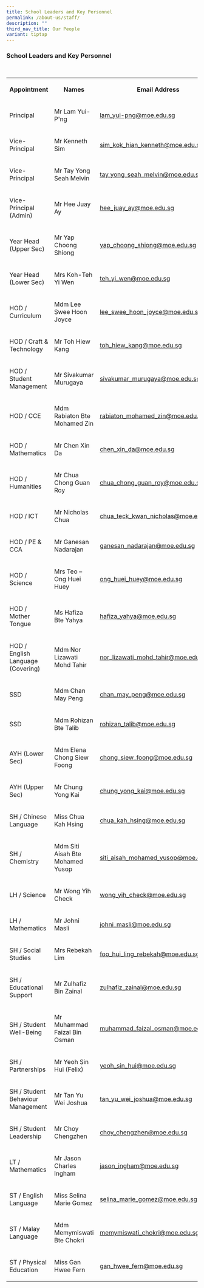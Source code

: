 ```yaml
---
title: School Leaders and Key Personnel
permalink: /about-us/staff/
description: ""
third_nav_title: Our People
variant: tiptap
---
```

<h3><strong>School Leaders and Key Personnel</strong></h3>
<table style="width: 0px">
<colgroup></colgroup>
<tbody>
<tr></tr>
</tbody>
</table>
<table style="width: 0px">
<colgroup></colgroup>
<tbody>
<tr></tr>
</tbody>
</table>
<table style="minWidth: 75px">
<colgroup>
<col>
<col>
<col>
</colgroup>
<tbody>
<tr>
<th rowspan="1" colspan="1">
<p>Appointment</p>
</th>
<th rowspan="1" colspan="1">
<p>Names</p>
</th>
<th rowspan="1" colspan="1">
<p>Email Address</p>
</th>
</tr>
<tr>
<td rowspan="1" colspan="1">
<p>Principal</p>
</td>
<td rowspan="1" colspan="1">
<p>Mr Lam Yui-P'ng</p>
</td>
<td rowspan="1" colspan="1">
<p><a href="mailto:lam_yui-png@moe.edu.sg" rel="noopener noreferrer nofollow" target="_blank">lam_yui-png@moe.edu.sg</a>
</p>
</td>
</tr>
<tr>
<td rowspan="1" colspan="1">
<p>Vice-Principal</p>
</td>
<td rowspan="1" colspan="1">
<p>Mr Kenneth Sim</p>
</td>
<td rowspan="1" colspan="1">
<p><a href="mailto:sim_kok_hian_kenneth@moe.edu.sg" rel="noopener nofollow" target="_blank">sim_kok_hian_kenneth@moe.edu.sg</a>
</p>
</td>
</tr>
<tr>
<td rowspan="1" colspan="1">
<p>Vice-Principal</p>
</td>
<td rowspan="1" colspan="1">
<p>Mr Tay Yong Seah Melvin</p>
</td>
<td rowspan="1" colspan="1">
<p><a href="mailto:tay_yong_seah_melvin@moe.edu.sg" rel="noopener noreferrer nofollow" target="_blank">tay_yong_seah_melvin@moe.edu.sg</a>
</p>
</td>
</tr>
<tr>
<td rowspan="1" colspan="1">
<p>Vice-Principal (Admin)</p>
</td>
<td rowspan="1" colspan="1">
<p>Mr Hee Juay Ay</p>
</td>
<td rowspan="1" colspan="1">
<p><a href="mailto:hee_juay_ay@moe.edu.sg" rel="noopener noreferrer nofollow" target="_blank">hee_juay_ay@moe.edu.sg</a>
</p>
</td>
</tr>
<tr>
<td rowspan="1" colspan="1">
<p>Year Head (Upper Sec)</p>
</td>
<td rowspan="1" colspan="1">
<p>Mr Yap Choong Shiong</p>
</td>
<td rowspan="1" colspan="1">
<p><a href="mailto:yap_choong_shiong@moe.edu.sg" rel="noopener noreferrer nofollow" target="_blank">yap_choong_shiong@moe.edu.sg</a>
</p>
</td>
</tr>
<tr>
<td rowspan="1" colspan="1">
<p>Year Head (Lower Sec)</p>
</td>
<td rowspan="1" colspan="1">
<p>Mrs Koh-Teh Yi Wen</p>
</td>
<td rowspan="1" colspan="1">
<p><a href="mailto:teh_yi_wen@moe.edu.sg" rel="noopener noreferrer nofollow" target="_blank">teh_yi_wen@moe.edu.sg</a>
</p>
</td>
</tr>
<tr>
<td rowspan="1" colspan="1">
<p>HOD / Curriculum</p>
</td>
<td rowspan="1" colspan="1">
<p>Mdm Lee Swee Hoon Joyce</p>
</td>
<td rowspan="1" colspan="1">
<p><a href="mailto:lee_swee_hoon_joyce@moe.edu." rel="noopener noreferrer nofollow" target="_blank">lee_swee_hoon_joyce@moe.edu.sg</a>
</p>
</td>
</tr>
<tr>
<td rowspan="1" colspan="1">
<p>HOD / Craft &amp; Technology</p>
</td>
<td rowspan="1" colspan="1">
<p>Mr Toh Hiew Kang</p>
</td>
<td rowspan="1" colspan="1">
<p><a href="mailto:toh_hiew_kang@moe.edu.sg" rel="noopener noreferrer nofollow" target="_blank">toh_hiew_kang@moe.edu.sg</a>
</p>
</td>
</tr>
<tr>
<td rowspan="1" colspan="1">
<p>HOD / Student Management</p>
</td>
<td rowspan="1" colspan="1">
<p>Mr Sivakumar Murugaya</p>
</td>
<td rowspan="1" colspan="1">
<p><a href="mailto:sivakumar_murugaya@moe.edu.sg" rel="noopener nofollow" target="_blank">sivakumar_murugaya@moe.edu.sg</a>
</p>
</td>
</tr>
<tr>
<td rowspan="1" colspan="1">
<p>HOD / CCE</p>
</td>
<td rowspan="1" colspan="1">
<p>Mdm Rabiaton Bte Mohamed Zin</p>
</td>
<td rowspan="1" colspan="1">
<p><a href="mailto:rabiaton_mohamed_zin@moe.edu.sg" rel="noopener noreferrer nofollow" target="_blank">rabiaton_mohamed_zin@moe.edu.sg</a>
</p>
</td>
</tr>
<tr>
<td rowspan="1" colspan="1">
<p>HOD / Mathematics</p>
</td>
<td rowspan="1" colspan="1">
<p>Mr Chen Xin Da</p>
</td>
<td rowspan="1" colspan="1">
<p><a href="mailto:chen_xin_da@moe.edu.sg" rel="noopener noreferrer nofollow" target="_blank">chen_xin_da@moe.edu.sg</a>
</p>
</td>
</tr>
<tr>
<td rowspan="1" colspan="1">
<p>HOD / Humanities</p>
</td>
<td rowspan="1" colspan="1">
<p>Mr Chua Chong Guan Roy</p>
</td>
<td rowspan="1" colspan="1">
<p><a href="mailto:chua_chong_guan_roy@moe.edu.sg" rel="noopener noreferrer nofollow" target="_blank">chua_chong_guan_roy@moe.edu.sg</a>
</p>
</td>
</tr>
<tr>
<td rowspan="1" colspan="1">
<p>HOD / ICT</p>
</td>
<td rowspan="1" colspan="1">
<p>Mr Nicholas Chua</p>
</td>
<td rowspan="1" colspan="1">
<p><a href="mailto:chua_teck_kwan_nicholas@moe.edu.sg" rel="noopener noreferrer nofollow" target="_blank">chua_teck_kwan_nicholas@moe.edu.sg</a>
</p>
</td>
</tr>
<tr>
<td rowspan="1" colspan="1">
<p>HOD / PE &amp; CCA</p>
</td>
<td rowspan="1" colspan="1">
<p>Mr Ganesan Nadarajan</p>
</td>
<td rowspan="1" colspan="1">
<p><a href="mailto:ganesan_nadarajan@moe.edu.sg" rel="noopener noreferrer nofollow" target="_blank">ganesan_nadarajan@moe.edu.sg</a>
</p>
</td>
</tr>
<tr>
<td rowspan="1" colspan="1">
<p>HOD / Science</p>
</td>
<td rowspan="1" colspan="1">
<p>Mrs Teo – Ong Huei Huey</p>
</td>
<td rowspan="1" colspan="1">
<p><a href="mailto:ong_huei_huey@moe.edu.sg" rel="noopener noreferrer nofollow" target="_blank">ong_huei_huey@moe.edu.sg</a>
</p>
</td>
</tr>
<tr>
<td rowspan="1" colspan="1">
<p>HOD / Mother Tongue</p>
</td>
<td rowspan="1" colspan="1">
<p>Ms Hafiza Bte Yahya</p>
</td>
<td rowspan="1" colspan="1">
<p><a href="mailto:hafiza_yahya@moe.edu.sg" rel="noopener noreferrer nofollow" target="_blank">hafiza_yahya@moe.edu.sg</a>
</p>
</td>
</tr>
<tr>
<td rowspan="1" colspan="1">
<p>HOD / English Language (Covering)</p>
</td>
<td rowspan="1" colspan="1">
<p>Mdm Nor Lizawati Mohd Tahir</p>
</td>
<td rowspan="1" colspan="1">
<p><a href="mailto:nor_lizawati_mohd_tahir@moe.edu.sg" rel="noopener noreferrer nofollow" target="_blank">nor_lizawati_mohd_tahir@moe.edu.sg</a>
</p>
</td>
</tr>
<tr>
<td rowspan="1" colspan="1">
<p>SSD</p>
</td>
<td rowspan="1" colspan="1">
<p>Mdm Chan May Peng</p>
</td>
<td rowspan="1" colspan="1">
<p><a href="mailto:chan_may_peng@moe.edu.sg" rel="noopener noreferrer nofollow" target="_blank">chan_may_peng@moe.edu.sg</a>
</p>
</td>
</tr>
<tr>
<td rowspan="1" colspan="1">
<p>SSD</p>
</td>
<td rowspan="1" colspan="1">
<p>Mdm Rohizan Bte Talib</p>
</td>
<td rowspan="1" colspan="1">
<p><a href="mailto:rohizan_talib@moe.edu.sg" rel="noopener noreferrer nofollow" target="_blank">rohizan_talib@moe.edu.sg</a>
</p>
</td>
</tr>
<tr>
<td rowspan="1" colspan="1">
<p>AYH (Lower Sec)</p>
</td>
<td rowspan="1" colspan="1">
<p>Mdm Elena Chong Siew Foong</p>
</td>
<td rowspan="1" colspan="1">
<p><a href="mailto:chong_siew_foong@moe.edu.sg" rel="noopener noreferrer nofollow" target="_blank">chong_siew_foong@moe.edu.sg</a>
</p>
</td>
</tr>
<tr>
<td rowspan="1" colspan="1">
<p>AYH (Upper Sec)</p>
</td>
<td rowspan="1" colspan="1">
<p>Mr Chung Yong Kai</p>
</td>
<td rowspan="1" colspan="1">
<p><a href="mailto:chung_yong_kai@moe.edu.sg" rel="noopener noreferrer nofollow" target="_blank">chung_yong_kai@moe.edu.sg</a>
</p>
</td>
</tr>
<tr>
<td rowspan="1" colspan="1">
<p>SH / Chinese Language</p>
</td>
<td rowspan="1" colspan="1">
<p>Miss Chua Kah Hsing</p>
</td>
<td rowspan="1" colspan="1">
<p><a href="mailto:chua_kah_hsing@moe.edu.sg" rel="noopener noreferrer nofollow" target="_blank">chua_kah_hsing@moe.edu.sg</a>
</p>
</td>
</tr>
<tr>
<td rowspan="1" colspan="1">
<p>SH / Chemistry</p>
</td>
<td rowspan="1" colspan="1">
<p>Mdm Siti Aisah Bte Mohamed Yusop</p>
</td>
<td rowspan="1" colspan="1">
<p><a href="mailto:siti_aisah_mohamed_yusop@moe.edu.sg" rel="noopener noreferrer nofollow" target="_blank">siti_aisah_mohamed_yusop@moe.edu.sg</a>
</p>
</td>
</tr>
<tr>
<td rowspan="1" colspan="1">
<p>LH / Science</p>
</td>
<td rowspan="1" colspan="1">
<p>Mr Wong Yih Check</p>
</td>
<td rowspan="1" colspan="1">
<p><a href="mailto:wong_yih_check@moe.edu.sg" rel="noopener noreferrer nofollow" target="_blank">wong_yih_check@moe.edu.sg</a>
</p>
</td>
</tr>
<tr>
<td rowspan="1" colspan="1">
<p>LH / Mathematics</p>
</td>
<td rowspan="1" colspan="1">
<p>Mr Johni Masli</p>
</td>
<td rowspan="1" colspan="1">
<p><a href="mailto:johni_masl@moe.edu.sg" rel="noopener noreferrer nofollow" target="_blank">johni_masli@moe.edu.sg</a>
</p>
</td>
</tr>
<tr>
<td rowspan="1" colspan="1">
<p>SH / Social Studies</p>
</td>
<td rowspan="1" colspan="1">
<p>Mrs Rebekah Lim</p>
</td>
<td rowspan="1" colspan="1">
<p><a href="mailto:foo_hui_ling_rebekah@moe.edu.sg" rel="noopener noreferrer nofollow" target="_blank">foo_hui_ling_rebekah@moe.edu.sg</a>
</p>
</td>
</tr>
<tr>
<td rowspan="1" colspan="1">
<p>SH / Educational Support</p>
</td>
<td rowspan="1" colspan="1">
<p>Mr Zulhafiz Bin Zainal</p>
</td>
<td rowspan="1" colspan="1">
<p><a href="mailto:zulhafiz_zainal@moe.edu.sg" rel="noopener noreferrer nofollow" target="_blank"><u>zulhafiz_zainal@moe.edu.sg</u></a>
</p>
</td>
</tr>
<tr>
<td rowspan="1" colspan="1">
<p>SH / Student Well-Being</p>
</td>
<td rowspan="1" colspan="1">
<p>Mr Muhammad Faizal Bin Osman</p>
</td>
<td rowspan="1" colspan="1">
<p><a href="mailto:muhammad_faizal_osman@moe.edu.sg" rel="noopener noreferrer nofollow" target="_blank">muhammad_faizal_osman@moe.edu.sg</a>
</p>
</td>
</tr>
<tr>
<td rowspan="1" colspan="1">
<p>SH / Partnerships</p>
</td>
<td rowspan="1" colspan="1">
<p>Mr Yeoh Sin Hui (Felix)</p>
</td>
<td rowspan="1" colspan="1">
<p><a href="mailto:yeoh_sin_hui@moe.edu.sg" rel="noopener noreferrer nofollow" target="_blank">yeoh_sin_hui@moe.edu.sg</a>
</p>
</td>
</tr>
<tr>
<td rowspan="1" colspan="1">
<p>SH / Student Behaviour Management</p>
</td>
<td rowspan="1" colspan="1">
<p>Mr Tan Yu Wei Joshua</p>
</td>
<td rowspan="1" colspan="1">
<p><a href="mailto:tan_yu_wei_joshua@moe.edu.sg" rel="noopener noreferrer nofollow" target="_blank">tan_yu_wei_joshua@moe.edu.sg</a>
</p>
</td>
</tr>
<tr>
<td rowspan="1" colspan="1">
<p>SH / Student Leadership</p>
</td>
<td rowspan="1" colspan="1">
<p>Mr Choy Chengzhen</p>
</td>
<td rowspan="1" colspan="1">
<p><a href="mailto:choy_chengzhen@moe.edu.sg" rel="noopener noreferrer nofollow" target="_blank">choy_chengzhen@moe.edu.sg</a>
</p>
</td>
</tr>
<tr>
<td rowspan="1" colspan="1">
<p>LT / Mathematics</p>
</td>
<td rowspan="1" colspan="1">
<p>Mr Jason Charles Ingham</p>
</td>
<td rowspan="1" colspan="1">
<p><a href="mailto:jason_ingham@moe.edu.sg" rel="noopener noreferrer nofollow" target="_blank">jason_ingham@moe.edu.sg</a>
</p>
</td>
</tr>
<tr>
<td rowspan="1" colspan="1">
<p>ST / English Language</p>
</td>
<td rowspan="1" colspan="1">
<p>Miss Selina Marie Gomez</p>
</td>
<td rowspan="1" colspan="1">
<p><a href="mailto:selina_marie_gomez@moe.edu.sg" rel="noopener noreferrer nofollow" target="_blank">selina_marie_gomez@moe.edu.sg</a>
</p>
</td>
</tr>
<tr>
<td rowspan="1" colspan="1">
<p>ST / Malay Language</p>
</td>
<td rowspan="1" colspan="1">
<p>Mdm Memymiswati Bte Chokri</p>
</td>
<td rowspan="1" colspan="1">
<p><a href="mailto:memymiswati_chokri@moe.edu.sg" rel="noopener noreferrer nofollow" target="_blank">memymiswati_chokri@moe.edu.sg</a>
</p>
</td>
</tr>
<tr>
<td rowspan="1" colspan="1">
<p>ST / Physical Education</p>
</td>
<td rowspan="1" colspan="1">
<p>Miss Gan Hwee Fern</p>
</td>
<td rowspan="1" colspan="1">
<p><a href="mailto:gan_hwee_fern@moe.edu.sg" rel="noopener noreferrer nofollow" target="_blank">gan_hwee_fern@moe.edu.sg</a>
</p>
</td>
</tr>
</tbody>
</table>
<p></p>